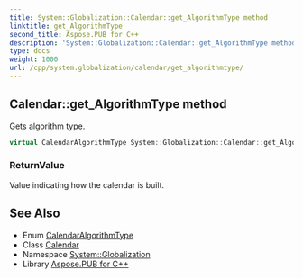 ```yaml
---
title: System::Globalization::Calendar::get_AlgorithmType method
linktitle: get_AlgorithmType
second_title: Aspose.PUB for C++
description: 'System::Globalization::Calendar::get_AlgorithmType method. Gets algorithm type in C++.'
type: docs
weight: 1000
url: /cpp/system.globalization/calendar/get_algorithmtype/
---
```

## Calendar::get_AlgorithmType method


Gets algorithm type.

```cpp
virtual CalendarAlgorithmType System::Globalization::Calendar::get_AlgorithmType() const =0
```


### ReturnValue

Value indicating how the calendar is built.

## See Also

* Enum [CalendarAlgorithmType](../../calendaralgorithmtype/)
* Class [Calendar](../)
* Namespace [System::Globalization](../../)
* Library [Aspose.PUB for C++](../../../)
